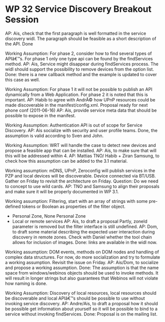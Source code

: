 WP 32 Service Discovery Breakout Session
========================================

AP: Ais, check that the first paragraph is well formatted in the service discovery widl. The paragraph should be feasible as a short description of the API.
Done

Working Assumption: For phase 2, consider how to find several types of APIâ€™s. For phase 1 only one type api can be found by the findServices method.
AP: Ais, Service might disappear during findServices process. The widl should support the possibility to remove devices from the option list.
Done: there is a new callback method and the example is updated to cover this case as well.

Working Assumption: For phase 1 it will not be possible to publish an API dynamically from a Web Application. For phase 2 it is noted that this is important.
AP: Habib to agree with AndrÃ© how UPnP resources could be made discoverable in the manifest/config.xml. Proposal ready for next phone conf (2011-06-16)
AP: Ais, provide service meta data that should be possible to expose in the manifest.

Working Assumption: Authentication API is out of scope for Service Discovery.
AP: Ais socialize with security and user profile teams.
Done, the assumption is valid according to Sven and John.

Working Assumption: WRT will handle the case to detect new devices and propose a feasible app that can be installed.
AP: Ais, to make sure that will this will be addressed within 4.
AP: Mattias TNO/ Habib + Ziran Samsung, to check how this assumption can be added to the 3.1 material.

Working assumption: mDNS, UPnP, Zeroconfig will publish services in the PZP and local devices will be discoverable. Device connected via BT/USB. Gather on Friday to revisit the architecture on Friday.
Question: Do we need to concept to use wild cards.
AP: TNO and Samsung to align their proposals and make sure it will be properly documented in WP 3.1.

Working assumption: Filtering, start with an array of strings with some pre-defined tokens or Boolean as properties of the filter object.
- Personal Zone, None Personal Zone
- Local or remote services
AP: Ais, to draft a proposal
Partly, zoneId parameter is removed but the filter interface is still undefined.
AP: Dom, to draft some material describing the expected user interaction during discovery in remote zones. Check with Daniel whether the tool chain allows for inclusion of images.
Done: links are available in the widl now.

Working assumption: DOM events, methods on DOM nodes and handling of complex data structures. For now, do more socialization and try to formulate a working assumption. Revisit the issue on Friday.
AP: Ais/Dom, to socialize and propose a working assumption.
Done: The assumption is that the name space from windows/webinos objects should be used to invoke methods. It will result in longer strings but also guarantees that Webinos will not violate how naming is done.

Working Assumption: Discovery of local resources, local resources should be discoverable and local APIâ€™s should be possible to use without invoking service discovery.
AP: Andre/Ais, to draft a proposal how it should be possible get information about yourself so it will be possible to bind to a service without invoking findServices.
Done: Proposal is on the mailing list.

